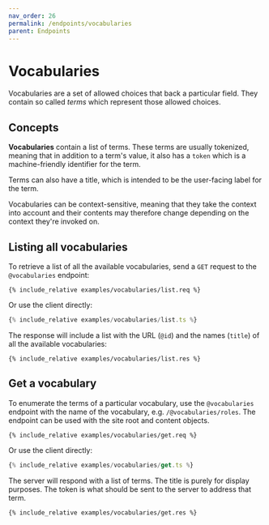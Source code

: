 ```yaml
---
nav_order: 26
permalink: /endpoints/vocabularies
parent: Endpoints
---
```


# Vocabularies

Vocabularies are a set of allowed choices that back a particular field. They contain so called _terms_ which represent those allowed choices.

## Concepts

**Vocabularies** contain a list of terms. These terms are usually tokenized, meaning that in addition to a term's value, it also has a `token` which is a machine-friendly identifier for the term.

Terms can also have a title, which is intended to be the user-facing label for the term.

Vocabularies can be context-sensitive, meaning that they take the context into account and their contents may therefore change depending on the context they're invoked on.

## Listing all vocabularies

To retrieve a list of all the available vocabularies, send a `GET` request to the `@vocabularies` endpoint:

```http
{% include_relative examples/vocabularies/list.req %}
```

Or use the client directly:

```ts
{% include_relative examples/vocabularies/list.ts %}
```

The response will include a list with the URL (`@id`) and the names (`title`) of all the available vocabularies:

```http
{% include_relative examples/vocabularies/list.res %}
```

## Get a vocabulary

To enumerate the terms of a particular vocabulary, use the `@vocabularies` endpoint with the name of the vocabulary, e.g. `/@vocabularies/roles`. The endpoint can be used with the site root and content objects.

```http
{% include_relative examples/vocabularies/get.req %}
```

Or use the client directly:

```ts
{% include_relative examples/vocabularies/get.ts %}
```

The server will respond with a list of terms. The title is purely for display purposes. The token is what should be sent to the server to address that term.

```http
{% include_relative examples/vocabularies/get.res %}
```
